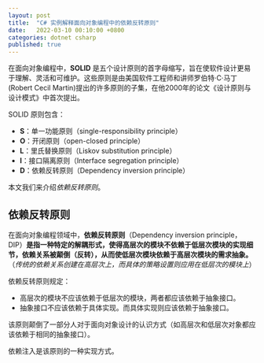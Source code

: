 ```yaml
---
layout: post
title:  "C# 实例解释面向对象编程中的依赖反转原则"
date:   2022-03-10 00:10:00 +0800
categories: dotnet csharp
published: true
---
```


在面向对象编程中，**SOLID** 是五个设计原则的首字母缩写，旨在使软件设计更易于理解、灵活和可维护。这些原则是由美国软件工程师和讲师罗伯特·C·马丁(Robert Cecil Martin)提出的许多原则的子集，在他2000年的论文《设计原则与设计模式》中首次提出。

SOLID 原则包含：

- **S**：单一功能原则（single-responsibility principle）
- **O**：开闭原则（open-closed principle）
- **L**：里氏替换原则（Liskov substitution principle）
- **I**：接口隔离原则（Interface segregation principle）
- **D**：依赖反转原则（Dependency inversion principle）

本文我们来介绍*依赖反转原则*。

## 依赖反转原则

在面向对象编程领域中，**依赖反转原则**（Dependency inversion principle，DIP）**是指一种特定的解耦形式，使得高层次的模块不依赖于低层次模块的实现细节，依赖关系被颠倒（反转），从而使低层次模块依赖于高层次模块的需求抽象。**（*传统的依赖关系创建在高层次上，而具体的策略设置则应用在低层次的模块上*）

依赖反转原则规定：

- 高层次的模块不应该依赖于低层次的模块，两者都应该依赖于抽象接口。
- 抽象接口不应该依赖于具体实现。而具体实现则应该依赖于抽象接口。

该原则颠倒了一部分人对于面向对象设计的认识方式（如高层次和低层次对象都应该依赖于相同的抽象接口）。

依赖注入是该原则的一种实现方式。
